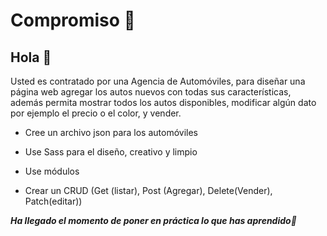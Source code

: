 # Compromiso 🥸

## Hola 👋

Usted es contratado por una Agencia de Automóviles, para diseñar una página web agregar los autos nuevos con todas sus características, además permita mostrar todos los autos disponibles, modificar algún dato por ejemplo el precio o el color, y vender.

- Cree un archivo json para los automóviles

- Use Sass para el diseño, creativo y limpio

- Use módulos

- Crear un CRUD (Get (listar), Post (Agregar), Delete(Vender),  Patch(editar))

***Ha llegado el momento de poner en práctica lo que has aprendido🦾***
